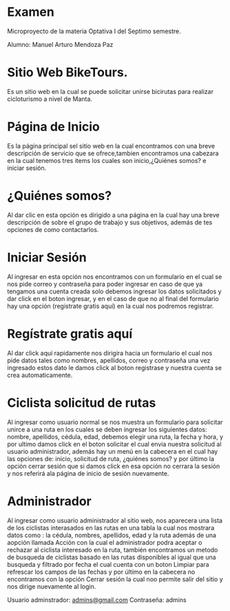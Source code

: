 # Examen
Microproyecto de la materia Optativa I del Septimo semestre.

Alumno: Manuel Arturo Mendoza Paz

# Sitio Web BikeTours.
Es un sitio web en la cual se puede solicitar unirse bicirutas para realizar cicloturismo a nivel de Manta.


# Página de Inicio
Es la página principal sel sitio web en la cual encontramos con una breve descripción de servicio que se ofrece,tambien encontramos una cabezara en la cual tenemos tres items los cuales son inicio,¿Quiénes somos? e iniciar sesión.

# ¿Quiénes somos?
Al dar clic en esta opción es dirigido a una página en la cual hay una breve descripción de sobre el grupo de trabajo y sus objetivos, además de tes opciones de como contactarlos.


# Iniciar Sesión
Al ingresar en esta opción nos encontramos con un formulario en el cual se nos pide correo y contraseña para poder ingresar en caso de que ya tengamos una cuenta creada solo debemos ingresar los datos solicitados y dar click en el boton ingresar, y en el caso de que no al final del formulario hay una opción (registrate gratis aquí) en la cual nos podremos registrar.


# Regístrate gratis aquí
Al dar click aquí rapidamente nos dirigira hacia un formulario el cual nos pide datos tales como nombres, apellidos, correo y contraseña una vez ingresado estos dato le damos click al boton registrase y nuestra cuenta se crea automaticamente. 

# Ciclista solicitud de rutas
Al ingresar como usuario normal se nos muestra un formulario para solicitar unirce a una ruta en los cuales se deben ingresar los siguientes datos: nombre, apellidos, cédula, edad, debemos elegir una ruta, la fecha y hora, y por ultimo damos click en el boton solicitar el cual envia nuestra solicitud al usuario administrador, además hay un menú en la cabecera en el cual hay las opciones de: inicio, solicitud de ruta, ¿quiénes somos? y por último la opción cerrar sesión que si damos click en esa opción no cerrara la sesión y nos referirá ala página de inicio de sesión nuevamente.  

# Administrador 
Al ingresar como usuario administrador al sitio web, nos aparecera una lista de los ciclistas interasados en las rutas en una tabla la cual nos mostrara datos como : la cédula, nombres, apellidos, edad y la ruta además de una aopción llamada Acción con la cual el administrador podra aceptar o rechazar al ciclista interesado en la ruta, también encontramos un metodo de busqueda de ciclistas basado en las rutas disponibles al igual que una busqueda y filtrado por fecha el cual cuenta con un boton Limpiar para refrescar los campos de las fechas y por último en la cabecera no encontramos con la opción Cerrar sesión la cual noo permite salir del sitio y nos dirige nuevamente al login.

Usuario adminstrador: admins@gmail.com      Contraseña: admins
